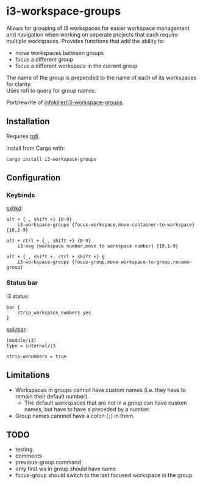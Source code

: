 # i3-workspace-groups

Allows for grouping of i3 workspaces for easier workspace management and navigation when working on seperate projects that each require multiple workspaces. Provides functions that add the ability to:

- move workspaces between groups
- focus a different group
- focus a different workspace in the current group

The name of the group is prepended to the name of each of its workspaces for clarity.  
Uses rofi to query for group names.

Port/rewrite of [infokiller/i3-workspace-groups](https://github.com/infokiller/i3-workspace-groups).

## Installation

Requires [rofi](https://github.com/DaveDavenport/rofi).

Install from Cargo with:

```shell
cargo install i3-workspace-groups
```

<!-- TODO Install from the AUR with: -->

<!-- ```
yay -S i3-workspace-groups
``` -->

## Configuration

### Keybinds

<!-- i3 config:
TODO: feel free to add your config file -->

[sxhkd](https://github.com/baskerville/sxhkd):

```
alt + {_, shift +} {0-9}
	i3-workspace-groups {focus-workspace,move-container-to-workspace} {10,1-9}

alt + ctrl + {_, shift +} {0-9}
	i3-msg {workspace number,move to workspace number} {10,1-9}

alt + {_, shift +, ctrl + shift +} g
	i3-workspace-groups {focus-group,move-workspace-to-group,rename-group}
```

### Status bar

i3 status:

```
bar {
    strip_workspace_numbers yes
}
```

[polybar](https://github.com/jaagr/polybar):

```dosini
[module/i3]
type = internal/i3

strip-wsnumbers = true
```

## Limitations

- Workspaces in groups cannot have custom names (i.e. they have to remain their default number).
  - The default workspaces that are not in a group can have custom names, but have to have a preceded by a number.
- Group names cannnot have a colon (`:`) in them.

## TODO

- testing
- comments
- previous-group command
- only first ws in group should have name
- focus-group should switch to the last focused workspace in the group
